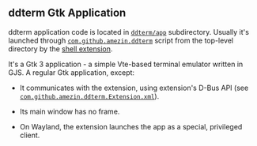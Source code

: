 <!--
SPDX-FileCopyrightText: 2022 Aleksandr Mezin <mezin.alexander@gmail.com>

SPDX-License-Identifier: GPL-3.0-or-later
-->

ddterm Gtk Application
----------------------

ddterm application code is located in [`ddterm/app`] subdirectory. Usually it's
launched through [`com.github.amezin.ddterm`] script from the top-level
directory by the [shell extension].

It's a Gtk 3 application - a simple Vte-based terminal emulator written in
GJS. A regular Gtk application, except:

* It communicates with the extension, using extension's D-Bus API
(see [`com.github.amezin.ddterm.Extension.xml`]).

* Its main window has no frame.

* On Wayland, the extension launches the app as a special, privileged client.

[`ddterm/app`]: /ddterm/app
[`com.github.amezin.ddterm`]: /com.github.amezin.ddterm
[shell extension]: /ddterm/shell

[`pref`]: /ddterm/pref

[`com.github.amezin.ddterm.Extension.xml`]: /ddterm/com.github.amezin.ddterm.Extension.xml
